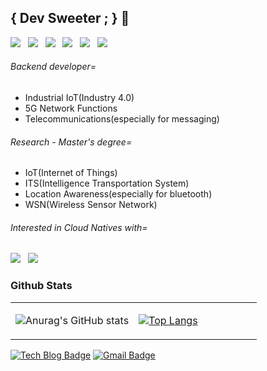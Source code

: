 ##  { Dev Sweeter ; } 🚀

<p>
  <a href="https://golang.org/"><img src="https://img.shields.io/badge/Go-00ADD8?style=for-the-badge&logo=Go&logoColor=white"></a> &nbsp
  <a href="https://www.scala-lang.org/"><img src="https://img.shields.io/badge/Scala-DC322F?style=for-the-badge&logo=Scala&logoColor=white"></a> &nbsp
  <a href="https://en.wikipedia.org/wiki/C_(programming_language)"><img src="https://img.shields.io/badge/C-A8B9CC?style=for-the-badge&logo=c&logoColor=white"></a> &nbsp 
  <a href="https://en.wikipedia.org/wiki/C++"><img src="https://img.shields.io/badge/C++-00599C?style=for-the-badge&logo=c%2B%2B&logoColor=white"></a> &nbsp 
  <a href="https://www.java.com/"><img src="https://img.shields.io/badge/Java-007396?style=for-the-badge&logo=Java&logoColor=white"></a> &nbsp 
  <a href="https://nodejs.org/"><img src="https://img.shields.io/badge/Node.js-339933?style=for-the-badge&logo=Node.js&logoColor=white"></a> &nbsp
<!--   <img src="https://img.shields.io/badge/Go-00ADD8?style=flat-square&logo=Go&logoColor=white" style="margin-bottom: 5px;"/></a> &nbsp
  <img src="https://img.shields.io/badge/Scala-DC322F?style=flat-square&logo=Scala&logoColor=white"/></a> &nbsp
  <img src="https://img.shields.io/badge/C-A8B9CC?style=flat-square&logo=c&logoColor=white"/></a> &nbsp 
  <img src="https://img.shields.io/badge/C++-00599C?style=flat-square&logo=c%2B%2B&logoColor=white"/></a> &nbsp 
  <img src="https://img.shields.io/badge/Java-007396?style=flat-square&logo=Java&logoColor=white"/></a> &nbsp 
  <img src="https://img.shields.io/badge/Node.js-339933?style=flat-square&logo=Node.js&logoColor=white"/></a> &nbsp -->
</p>


###### Backend developer=

- Industrial IoT(Industry 4.0)
- 5G Network Functions
- Telecommunications(especially for messaging)

###### Research - Master's degree=

- IoT(Internet of Things)
- ITS(Intelligence Transportation System)
- Location Awareness(especially for bluetooth)
- WSN(Wireless Sensor Network)

###### Interested in Cloud Natives with=

<p>
  <a href="https://www.docker.com/"><img src="https://img.shields.io/badge/Docker-2496ED?style=flat-square&logo=Docker&logoColor=white"></a> &nbsp 
  <a href="https://kubernetes.io/"><img src="https://img.shields.io/badge/Kubernetes-326CE5?style=flat-square&logo=Kubernetes&logoColor=white"></a> &nbsp 
</p>

<!-- </br> -->

<!-- <p align="center">
  <img src="https://img.shields.io/badge/MongoDB-47A248?style=flat-square&logo=MongoDB&logoColor=white"/></a> &nbsp 
  <img src="https://img.shields.io/badge/MySQL-4479A1?style=flat-square&logo=MySQL&logoColor=white"/></a> &nbsp 
  <img src="https://img.shields.io/badge/MariaDB-003545?style=flat-square&logo=MariaDB&logoColor=white"/></a> &nbsp 
</p> -->


### Github Stats  
<table><tr><td valign="top" width="50%">

![Anurag's GitHub stats](https://github-readme-stats.vercel.app/api?username=bang9211&show_icons=true&count_private=true&theme=github_dark)

</td><td valign="top" width="50%">

[![Top Langs](https://github-readme-stats.vercel.app/api/top-langs/?username=bang9211&layout=compact&exclude_repo=MinT,KHTA,website,wire&langs_count=4&hide=makefile,shell,batchfile)](https://github.com/anuraghazra/github-readme-stats)

</td></tr></table>  



[![Tech Blog Badge](http://img.shields.io/badge/-Tech%20blog-black?style=flat-square&logo=github&link=https://syntaxsugar.tistory.com/)](https://syntaxsugar.tistory.com/)
 [![Gmail Badge](https://img.shields.io/badge/Gmail-d14836?style=flat-square&logo=Gmail&logoColor=white&link=mailto:gksdudxkr@gmail.com)](mailto:gksdudxkr@gmail.com)
<!-- ## 💫 Interest -->


